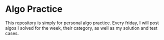 # Algo Practice

This repository is simply for personal algo practice. Every friday, I will post algos I solved for the week, their category, as well as my solution and test cases.
